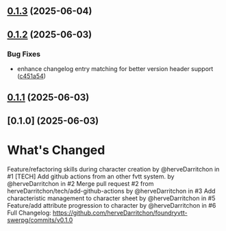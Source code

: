 ## [0.1.3](https://github.com/herveDarritchon/foundryvtt-swerpg/compare/v0.1.2...v0.1.3) (2025-06-04)

## [0.1.2](https://github.com/herveDarritchon/foundryvtt-swerpg/compare/v0.1.1...v0.1.2) (2025-06-03)


### Bug Fixes

* enhance changelog entry matching for better version header support ([c451a54](https://github.com/herveDarritchon/foundryvtt-swerpg/commit/c451a54ceae889441c79065c2c38095a494bfb24))

## [0.1.1](https://github.com/herveDarritchon/foundryvtt-swerpg/compare/v0.1.0...v0.1.1) (2025-06-03)

## [0.1.0] (2025-06-03)

# What's Changed
Feature/refactoring skills during character creation by @herveDarritchon in #1
[TECH] Add github actions from an other fvtt system. by @herveDarritchon in #2
Merge pull request #2 from herveDarritchon/tech/add-github-actions by @herveDarritchon in #3
Add characteristic management to character sheet by @herveDarritchon in #5
Feature/add attribute progression to character by @herveDarritchon in #6
Full Changelog: https://github.com/herveDarritchon/foundryvtt-swerpg/commits/v0.1.0
